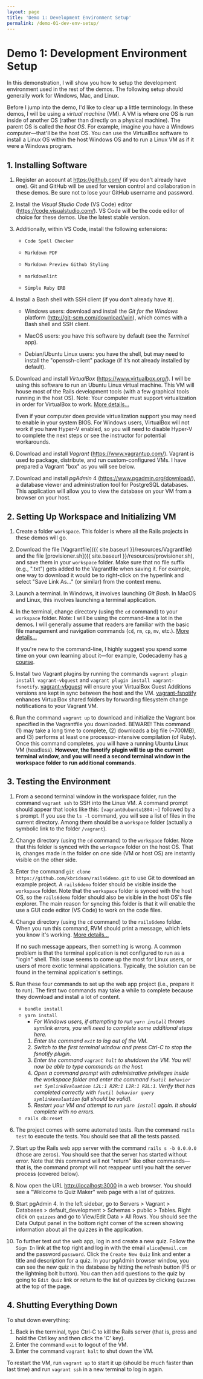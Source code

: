```yaml
---
layout: page
title: 'Demo 1: Development Environment Setup'
permalink: /demo-01-dev-env-setup/
---
```


# Demo 1: Development Environment Setup

In this demonstration, I will show you how to setup the development environment used in the rest of the demos. The following setup should generally work for Windows, Mac, and Linux.

Before I jump into the demo, I'd like to clear up a little terminology. In these demos, I will be using a _virtual machine_ (VM). A VM is where one OS is run inside of another OS (rather than directly on a physical machine). The parent OS is called the _host OS_. For example, imagine you have a Windows computer—that'll be the host OS. You can use the VirtualBox software to install a Linux OS within the host Windows OS and to run a Linux VM as if it were a Windows program.

## 1. Installing Software

1. Register an account at <https://github.com/> (if you don't already have one). Git and GitHub will be used for version control and collaboration in these demos. Be sure not to lose your GitHub username and password.

1. Install the _Visual Studio Code_ (VS Code) editor (<https://code.visualstudio.com/>). VS Code will be the code editor of choice for these demos. Use the latest stable version.

1. Additionally, within VS Code, install the following extensions:

   - `Code Spell Checker`
   
   - `Markdown PDF`
   
   - `Markdown Preview Github Styling`
   
   - `markdownlint`
   
   - `Simple Ruby ERB`

1. Install a Bash shell with SSH client (if you don't already have it).

   - Windows users: download and install the _Git for the Windows_ platform (<http://git-scm.com/download/win>), which comes with a Bash shell and SSH client.

   - MacOS users: you have this software by default (see the _Terminal_ app).

   - Debian/Ubuntu Linux users: you have the shell, but may need to install the "openssh-client" package (if it’s not already installed by default).

1. Download and install _VirtualBox_ (<https://www.virtualbox.org/>). I will be using this software to run an Ubuntu Linux virtual machine. This VM will house most of the Rails development tools (with a few graphical tools running in the host OS). Note: Your computer must support virtualization in order for VirtualBox to work.
    <span><a class="text-muted" data-toggle="collapse" href="#moreDetails" role="button" aria-expanded="false" aria-controls="moreDetails">More details...</a></span>

    <div class="collapse" id="moreDetails">
        <p class="text-muted mr-3 ml-3">
            Even if your computer does provide virtualization support you may need to enable in your system BIOS. For Windows users, VirtualBox will not work if you have Hyper-V enabled, so you will need to disable Hyper-V to complete the next steps or see the instructor for potential workarounds.
        </p>
    </div>

1. Download and install _Vagrant_ (<https://www.vagrantup.com/>). Vagrant is used to package, distribute, and run custom-configured VMs. I have prepared a Vagrant "box" as you will see below.

1. Download and install _pgAdmin_ 4 (<https://www.pgadmin.org/download/>), a database viewer and administration tool for PostgreSQL databases. This application will allow you to view the database on your VM from a browser on your host.

## 2. Setting Up Workspace and Initializing VM

1. Create a folder `workspace`. This folder is where all the Rails projects in these demos will go.

1. Download the file [Vagrantfile]({{ site.baseurl }}/resources/Vagrantfile) and the file [provisioner.sh]({{ site.baseurl }}/resources/provisioner.sh), and save them in your `workspace` folder. Make sure that no file suffix (e.g., ".txt") gets added to the Vagrantfile when saving it. For example, one way to download it would be to right-click on the hyperlink and select "Save Link As..." (or similar) from the context menu.

1. Launch a terminal. In Windows, it involves launching _Git Bash_. In MacOS and Linux, this involves launching a terminal application.

1. In the terminal, change directory (using the `cd` command) to your `workspace` folder. Note: I will be using the command-line a lot in the demos. I will generally assume that readers are familiar with the basic file management and navigation commands (`cd`, `rm`, `cp`, `mv`, etc.).
    <span><a class="text-muted" data-toggle="collapse" href="#moreDetails" role="button" aria-expanded="false" aria-controls="moreDetails">More details...</a></span>

    <div class="collapse" id="moreDetails">
        <p class="text-muted mr-3 ml-3">
             If you're new to the command-line, I highly suggest you spend some time on your own learning about it—for example, Codecademy has <a href="https://www.codecademy.com/learn/learn-the-command-line" target="_">a course</a>.
        </p>
    </div>

1. Install two Vagrant plugins by running the commands `vagrant plugin install vagrant-vbguest` and `vagrant plugin install vagrant-fsnotify`. [vagrant-vbguest](https://github.com/dotless-de/vagrant-vbguest) will ensure your VirtualBox Guest Additions versions are kept in sync between the host and the VM. [vagrant-fsnotify](https://github.com/adrienkohlbecker/vagrant-fsnotify) enhances VirtualBox shared folders by forwarding filesystem change notifications to your Vagrant VM.

1. Run the command `vagrant up` to download and initialize the Vagrant box specified in the Vagrantfile you downloaded. BEWARE! This command (1) may take a long time to complete, (2) downloads a big file (~700MB), and (3) performs at least one processor-intensive compilation (of Ruby). Once this command completes, you will have a running Ubuntu Linux VM (headless). **However, the fsnotify plugin will tie up the current terminal window, and you will need a second terminal window in the workspace folder to run additional commands.**

## 3. Testing the Environment

1. From a second terminal window in the workspace folder, run the command `vagrant ssh` to SSH into the Linux VM. A command prompt should appear that looks like this: `[vagrant@ubuntu1804:~]` followed by a `$` prompt. If you use the `ls -l` command, you will see a list of files in the current directory. Among them should be a `workspace` folder (actually a symbolic link to the folder `/vagrant`).

1. Change directory (using the `cd` command) to the `workspace` folder. Note that this folder is synced with the `workspace` folder on the host OS. That is, changes made in the folder on one side (VM or host OS) are instantly visible on the other side.

1. Enter the command `git clone https://github.com/kbridson/rails6demo.git` to use Git to download an example project. A `rails6demo` folder should be visible inside the `workspace` folder. Note that the `workspace` folder is synced with the host OS, so the `rails6demo` folder should also be visible in the host OS's file explorer. The main reason for syncing this folder is that it will enable the use a GUI code editor (VS Code) to work on the code files.

1. Change directory (using the `cd` command) to the `rails6demo` folder. When you run this command, RVM should print a message, which lets you know it's working.
    <span><a class="text-muted" data-toggle="collapse" href="#moreDetails" role="button" aria-expanded="false" aria-controls="moreDetails">More details...</a></span>

    <div class="collapse" id="moreDetails">
        <p class="text-muted mr-3 ml-3">
            If no such message appears, then something is wrong. A common problem is that the terminal application is not configured to run as a "login" shell. This issue seems to come up the most for Linux users, or users of more exotic terminal applications. Typically, the solution can be found in the terminal application's settings.
        </p>
    </div>

1. Run these four commands to set up the web app project (i.e., prepare it to run). The first two commands may take a while to complete because they download and install a lot of content.
    - `bundle install`
    - `yarn install`
      - _For Windows users, if attempting to run `yarn install` throws symlink errors, you will need to complete some additional steps here._
      1. _Enter the command `exit` to log out of the VM._
      1. _Switch to the first terminal window and press Ctrl-C to stop the fsnotify plugin._
      1. _Enter the command `vagrant halt` to shutdown the VM. You will now be able to type commands on the host._
      1. _Open a command prompt with administrative privileges inside the workspace folder and enter the command `fsutil behavior set SymlinkEvaluation L2L:1 R2R:1 L2R:1 R2L:1`. Verify that has completed correctly with `fsutil behavior query symlinkevaluation` (all should be valid)._
      1. _Restart your VM and attempt to run `yarn install` again. It should complete with no errors._
    - `rails db:reset`

1. The project comes with some automated tests. Run the command `rails test` to execute the tests. You should see that all the tests passed.

1. Start up the Rails web app server with the command `rails s -b 0.0.0.0` (those are zeros). You should see that the server has started without error. Note that this command will not "return" like other commands—that is, the command prompt will not reappear until you halt the server process (covered below).

1. Now open the URL <http://localhost:3000> in a web browser.  You should see a "Welcome to Quiz Maker" web page with a list of quizzes.

1. Start pgAdmin 4. In the left sidebar, go to Servers > Vagrant > Databases > default_development > Schemas > public > Tables. Right click on `quizzes` and go to View/Edit Data > All Rows. You should see the Data Output panel in the bottom right corner of the screen showing information about all the quizzes in the application.

1. To further test out the web app, log in and create a new quiz. Follow the `Sign In` link at the top right and log in with the email `alice@email.com` and the password `password`. Click the `Create New Quiz` link and enter a title and description for a quiz. In your pgAdmin browser window, you can see the new quiz in the database by hitting the refresh button (F5 or the lightning bolt button). You can then add questions to the quiz by going to `Edit Quiz` link or return to the list of quizzes by clicking `Quizzes` at the top of the page.

## 4. Shutting Everything Down

To shut down everything:

1. Back in the terminal, type Ctrl-C to kill the Rails server (that is, press and hold the Ctrl key and then click the 'C' key).
1. Enter the command `exit` to logout of the VM.
1. Enter the command `vagrant halt` to shut down the VM.

To restart the VM, run `vagrant up` to start it up (should be much faster than last time) and run `vagrant ssh` in a new terminal to log in again.
